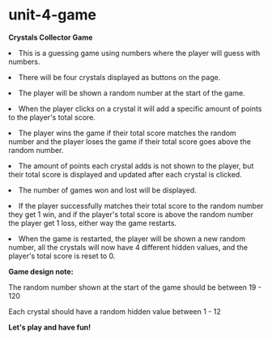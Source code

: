# unit-4-game
<b>Crystals Collector Game</b>
<p><li>This is a guessing game using numbers where the player will guess with numbers.</li></p>
<p><li>There will be four crystals displayed as buttons on the page.</li></p>
<p><li>The player will be shown a random number at the start of the game.</li></p>
<p><li>When the player clicks on a crystal it will add a specific amount of points to the player's total score.</li></p>
<p><li>The player wins the game if their total score matches the random number and the player loses the game if their total score goes above the random number.</li></p>
<p><li>The amount of points each crystal adds is not shown to the player, but their total score is displayed and updated after each crystal is clicked.</li></p>
<p><li>The number of games won and lost will be displayed.</li></p>
<p><li>If the player successfully matches their total score to the random number they get 1 win, and if the player's total score is above the random number the player get 1 loss, either way the game restarts.</li></p>
<p><li>When the game is restarted, the player will be shown a new random number, all the crystals will now have 4 different hidden values, and the player's total score is reset to 0.</li></p>

<b>Game design note:</b>
<p>The random number shown at the start of the game should be between 19 - 120</p>
<p>Each crystal should have a random hidden value between 1 - 12</p>

<b>Let's play and have fun!</b>
